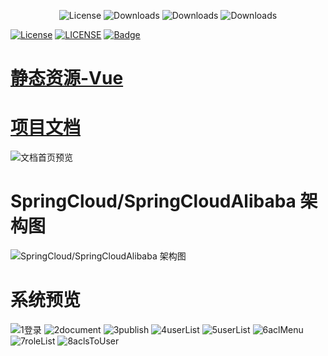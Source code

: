 
<p align="center">

  <img src='https://img.shields.io/badge/license-Apache%202-4EB1BA.svg' alt='License'/>
  <img src="https://img.shields.io/badge/Spring%20Boot-2.1.6.RELEASE-orange" alt="Downloads"/>
  <img src="https://img.shields.io/badge/Spring%20Cloud-Greenwich.SR2-blue" alt="Downloads"/>
  <img src="https://img.shields.io/badge/Spring%20Cloud%20Alibaba-2.0.0.RELEASE-blue" alt="Downloads"/>

</p>

<p align="center">

[![License](https://img.shields.io/badge/License-Apache%202.0-blue.svg)](https://opensource.org/licenses/Apache-2.0)
[![LICENSE](https://img.shields.io/badge/License-Anti%20996-blue.svg)](https://github.com/996icu/996.ICU/blob/master/LICENSE) 
[![Badge](https://img.shields.io/badge/Link-996.icu-red.svg)](https://996.icu/#/zh_CN)

</p>

# [静态资源-Vue](https://gitee.com/momoriven/permission-vue) 

# [项目文档](https://dearmomo.github.io)

![文档首页预览](https://gitee.com/momoriven/momo-images/raw/master/doc/momo-cloud-permission/images/0documentIndex.png "文档首页预览")

 
# SpringCloud/SpringCloudAlibaba 架构图

![SpringCloud/SpringCloudAlibaba 架构图](https://gitee.com/momoriven/momo-images/raw/master/doc/momo-cloud-permission/images/spring%20cloud%20%E5%BE%AE%E6%9C%8D%E5%8A%A1%E6%9E%B6%E6%9E%84%E5%9B%BE.png "SpringCloud/SpringCloudAlibaba 架构图")

# 系统预览

![1登录](https://gitee.com/momoriven/momo-images/raw/master/doc/momo-cloud-permission/images/1%E7%99%BB%E5%BD%95.png "登录")
![2document](https://gitee.com/momoriven/momo-images/raw/master/doc/momo-cloud-permission/images/2document.png "文档")
![3publish](https://gitee.com/momoriven/momo-images/raw/master/doc/momo-cloud-permission/images/3publish.png "即将发布")
![4userList](https://gitee.com/momoriven/momo-images/raw/master/doc/momo-cloud-permission/images/4userList.png "用户列表")
![5userList](https://gitee.com/momoriven/momo-images/raw/master/doc/momo-cloud-permission/images/5aclMenu.png "权限菜单")
![6aclMenu](https://gitee.com/momoriven/momo-images/raw/master/doc/momo-cloud-permission/images/6roleList.png "角色列表")
![7roleList](https://gitee.com/momoriven/momo-images/raw/master/doc/momo-cloud-permission/images/7aclsToUser.png "权限给角色")
![8aclsToUser](https://gitee.com/momoriven/momo-images/raw/master/doc/momo-cloud-permission/images/8enterpriseList.png "企业列表")

